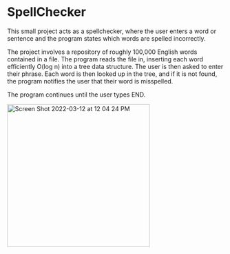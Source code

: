 # SpellChecker
This small project acts as a spellchecker, where the user enters a word or sentence and the program states which words are spelled incorrectly. 

The project involves a repository of roughly 100,000 English words contained in a file. The program reads the file in, inserting each word efficiently O(log n) into a tree data structure. The user is then asked to enter their phrase. Each word is then looked up in the tree, and if it is not found, the program notifies the user that their word is misspelled.

The program continues until the user types END.


<img width="331" alt="Screen Shot 2022-03-12 at 12 04 24 PM" src="https://user-images.githubusercontent.com/54502182/158027512-1439bc8e-014c-42e6-aa98-0652837820a1.png">
